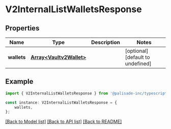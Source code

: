 # V2InternalListWalletsResponse


## Properties

Name | Type | Description | Notes
------------ | ------------- | ------------- | -------------
**wallets** | [**Array&lt;Vaultv2Wallet&gt;**](Vaultv2Wallet.md) |  | [optional] [default to undefined]

## Example

```typescript
import { V2InternalListWalletsResponse } from '@palisade-inc/typescript-sdk';

const instance: V2InternalListWalletsResponse = {
    wallets,
};
```

[[Back to Model list]](../README.md#documentation-for-models) [[Back to API list]](../README.md#documentation-for-api-endpoints) [[Back to README]](../README.md)
